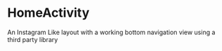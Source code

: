 # HomeActivity
An Instagram Like layout
with a working bottom navigation view using a third party library
